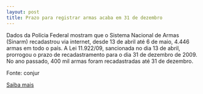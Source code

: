 ```yaml
---
layout: post
title: Prazo para registrar armas acaba em 31 de dezembro
---
```

<p>Dados da Polícia Federal mostram que o Sistema Nacional de Armas (Sinarm) recadastrou via internet, desde 13 de abril até 6 de maio, 4.446 armas em todo o país. A Lei 11.922/09, sancionada no dia 13 de abril, prorrogou o prazo de recadastramento para o dia 31 de dezembro de 2009. No ano passado, 400 mil armas foram recadastradas até 31 de dezembro.</p><p>Fonte: conjur</p><p><a href="http://www.conjur.com.br/2009-mai-23/brasileiros-31-dezembro-recadastrar-armas-fogo" target="_blank">Saiba mais </a></p>

